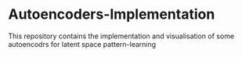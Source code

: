 # Autoencoders-Implementation
This repository contains the implementation and visualisation of some autoencodrs for latent space pattern-learning
